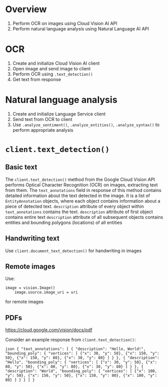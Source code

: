 # Overview
1. Perform OCR on images using Cloud Vision AI API
2. Perform natural language analysis using Natural Language AI API

# OCR
1. Create and initialize Cloud Vision AI client
2. Open image and send image to client
3. Perform OCR using `.text_detection()`
4. Get text from response

# Natural language analysis
1. Create and initialize Language Service client
2. Send text from OCR to client
3. Use `.analyze_sentiment()`, `.analyze_entities()`, `.analyze_syntax()` to perform appropriate analysis


# `client.text_detection()`
## Basic text
The `client.text_detection()` method from the Google Cloud Vision API performs Optical Character Recognition (OCR) on images, extracting text from them.
The `text_annotations` field in response of this method contains detailed information about the text detected in the image.
  It is a list of `EntityAnnotation` objects, where each object contains information about a piece of detected text.
  `description` attribute of every object within `text_annotations` contains the text.
    `description` attribute of first object contains entire text
    `description` attribute of all subsequent objects contains entities and bounding polygons (locations) of all entities

## Handwriting text
Use `client.document_text_detection()` for handwriting in images

## Remote images
Use:
```
image = vision.Image()
    image.source.image_uri = uri
```
for remote images

## PDFs
https://cloud.google.com/vision/docs/pdf



Consider an example response from `client.text_detection()`:

`json
{
  "text_annotations": [
    {
      "description": "Hello, World!",
      "bounding_poly": {
        "vertices": [
          {"x": 30, "y": 50},
          {"x": 150, "y": 50},
          {"x": 150, "y": 80},
          {"x": 30, "y": 80}
        ]
      }
    },
    {
      "description": "Hello",
      "bounding_poly": {
        "vertices": [
          {"x": 30, "y": 50},
          {"x": 80, "y": 50},
          {"x": 80, "y": 80},
          {"x": 30, "y": 80}
        ]
      }
    },
    {
      "description": "World",
      "bounding_poly": {
        "vertices": [
          {"x": 100, "y": 50},
          {"x": 150, "y": 50},
          {"x": 150, "y": 80},
          {"x": 100, "y": 80}
        ]
      }
    }
  ]
}`